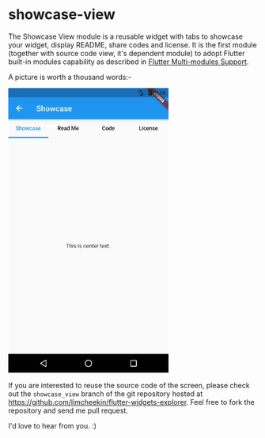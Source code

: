 # showcase-view

The Showcase View module is a reusable widget with tabs to showcase your widget, display README, share codes and license. It is the first module (together with source code view, it's dependent module) to adopt Flutter built-in modules capability as described in [Flutter Multi-modules Support](http://limcheekin.blogspot.com/2021/03/flutter-multi-modules-support.html). 

A picture is worth a thousand words:-

![Showcase View screenshots](https://github.com/limcheekin/flutter-widgets-explorer/raw/showcase_view/showcase_view/images/screenshots.gif "Showcase View screenshots")

If you are interested to reuse the source code of the screen, please check out the `showcase_view` branch of the git repository hosted at https://github.com/limcheekin/flutter-widgets-explorer. Feel free to fork the repository and send me pull request.

I'd love to hear from you. :)
